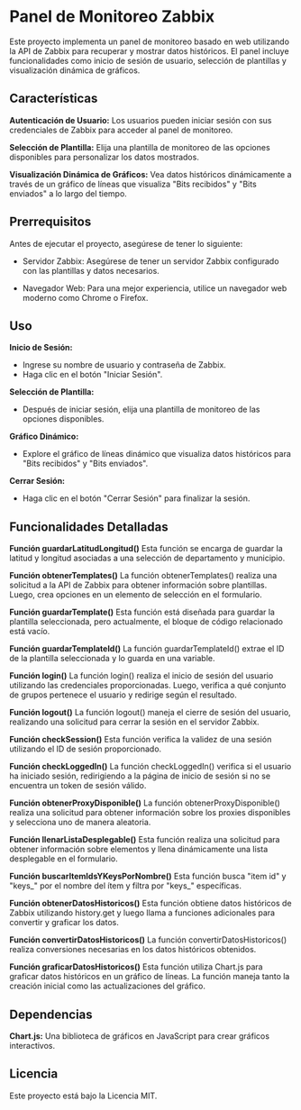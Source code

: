 # Panel de Monitoreo Zabbix
Este proyecto implementa un panel de monitoreo basado en web utilizando la API de Zabbix para recuperar y mostrar datos históricos. El panel incluye funcionalidades como inicio de sesión de usuario, selección de plantillas y visualización dinámica de gráficos.

## Características

**Autenticación de Usuario:** Los usuarios pueden iniciar sesión con sus credenciales de Zabbix para acceder al panel de monitoreo.

**Selección de Plantilla:** Elija una plantilla de monitoreo de las opciones disponibles para personalizar los datos mostrados.

**Visualización Dinámica de Gráficos:** Vea datos históricos dinámicamente a través de un gráfico de líneas que visualiza "Bits recibidos" y "Bits enviados" a lo largo del tiempo.

## Prerrequisitos
Antes de ejecutar el proyecto, asegúrese de tener lo siguiente:

- Servidor Zabbix: Asegúrese de tener un servidor Zabbix configurado con las plantillas y datos necesarios.

- Navegador Web: Para una mejor experiencia, utilice un navegador web moderno como Chrome o Firefox.

## Uso

**Inicio de Sesión:**
- Ingrese su nombre de usuario y contraseña de Zabbix.
- Haga clic en el botón "Iniciar Sesión".

**Selección de Plantilla:**
- Después de iniciar sesión, elija una plantilla de monitoreo de las opciones disponibles.

**Gráfico Dinámico:**
- Explore el gráfico de líneas dinámico que visualiza datos históricos para "Bits recibidos" y "Bits enviados".

**Cerrar Sesión:**
- Haga clic en el botón "Cerrar Sesión" para finalizar la sesión.

## Funcionalidades Detalladas
**Función guardarLatitudLongitud()**
Esta función se encarga de guardar la latitud y longitud asociadas a una selección de departamento y municipio.

**Función obtenerTemplates()**
La función obtenerTemplates() realiza una solicitud a la API de Zabbix para obtener información sobre plantillas. Luego, crea opciones en un elemento de selección en el formulario.

**Función guardarTemplate()**
Esta función está diseñada para guardar la plantilla seleccionada, pero actualmente, el bloque de código relacionado está vacío.

**Función guardarTemplateId()**
La función guardarTemplateId() extrae el ID de la plantilla seleccionada y lo guarda en una variable.

**Función login()**
La función login() realiza el inicio de sesión del usuario utilizando las credenciales proporcionadas. Luego, verifica a qué conjunto de grupos pertenece el usuario y redirige según el resultado.

**Función logout()**
La función logout() maneja el cierre de sesión del usuario, realizando una solicitud para cerrar la sesión en el servidor Zabbix.

**Función checkSession()**
Esta función verifica la validez de una sesión utilizando el ID de sesión proporcionado.

**Función checkLoggedIn()**
La función checkLoggedIn() verifica si el usuario ha iniciado sesión, redirigiendo a la página de inicio de sesión si no se encuentra un token de sesión válido.

**Función obtenerProxyDisponible()**
La función obtenerProxyDisponible() realiza una solicitud para obtener información sobre los proxies disponibles y selecciona uno de manera aleatoria.

**Función llenarListaDesplegable()**
Esta función realiza una solicitud para obtener información sobre elementos y llena dinámicamente una lista desplegable en el formulario.

**Función buscarItemIdsYKeysPorNombre()**
Esta función busca "item id" y "keys_" por el nombre del ítem y filtra por "keys_" específicas.


**Función obtenerDatosHistoricos()**
Esta función obtiene datos históricos de Zabbix utilizando history.get y luego llama a funciones adicionales para convertir y graficar los datos.

**Función convertirDatosHistoricos()**
La función convertirDatosHistoricos() realiza conversiones necesarias en los datos históricos obtenidos.

**Función graficarDatosHistoricos()**
Esta función utiliza Chart.js para graficar datos históricos en un gráfico de líneas. La función maneja tanto la creación inicial como las actualizaciones del gráfico.

## Dependencias
**Chart.js:** Una biblioteca de gráficos en JavaScript para crear gráficos interactivos.

## Licencia
Este proyecto está bajo la Licencia MIT.